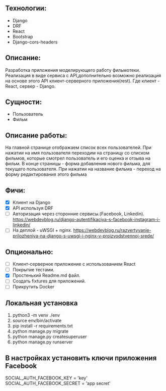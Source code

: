 ## Технологии:
* Django
* DRF
* React
* Bootstrap
* Django-cors-headers

## Описание:
Разработка приложения моделирующего работу фильмотеки. Реализация в виде сервиса с API,дополнительно возможно реализация 
на основе этого API клиент-серверного приложения(rest). Где клиент - React, сервер - Django.

## Сущности: 
* Пользователь 
* Фильм

## Описание работы:
На главной странице отображаем список всех пользователей. При нажатии на имя пользователя переходим на страницу со 
списком фильмов, которые смотрел пользователь и его оценка и отзыва на фильм.  В конце страницы - форма добавления нового фильма,
для текущего пользователя. При нажатии на название фильма - переход на форму редактирования этого фильма

## Фичи:
+ [x] Клиент на Django
+ [x] API используя DRF
+ [ ] Авторизация через сторонние сервисы.(Facebook, Linkedin). https://webdevblog.ru/django-autentifikaciya-s-facebook-instagram-i-linkedin/
+ [ ] На деплой - uWSGI + nginx. https://webdevblog.ru/razvertyvanie-prilozheniya-na-django-s-uwsgi-i-nginx-v-proizvodstvennoj-srede/ 

## Опционально:
+ [ ] Клиент-серверное приложение с использованием React
+ [ ] Покрытие тестами.
+ [x] Простенький Readme.md файл. 
+ [ ] Создать fixtures для приложений.
+ [ ] Прикрутить Docker

## Локальная установка
1) python3 -m venv ./env
2) source env/bin/activate
3) pip install -r requirements.txt
4) python manage.py migrate
5) python manage.py createsuperuser
6) python manage.py runserver

## В настройках установить ключи приложения Facebook
SOCIAL_AUTH_FACEBOOK_KEY = 'key'
SOCIAL_AUTH_FACEBOOK_SECRET = 'app secret'

